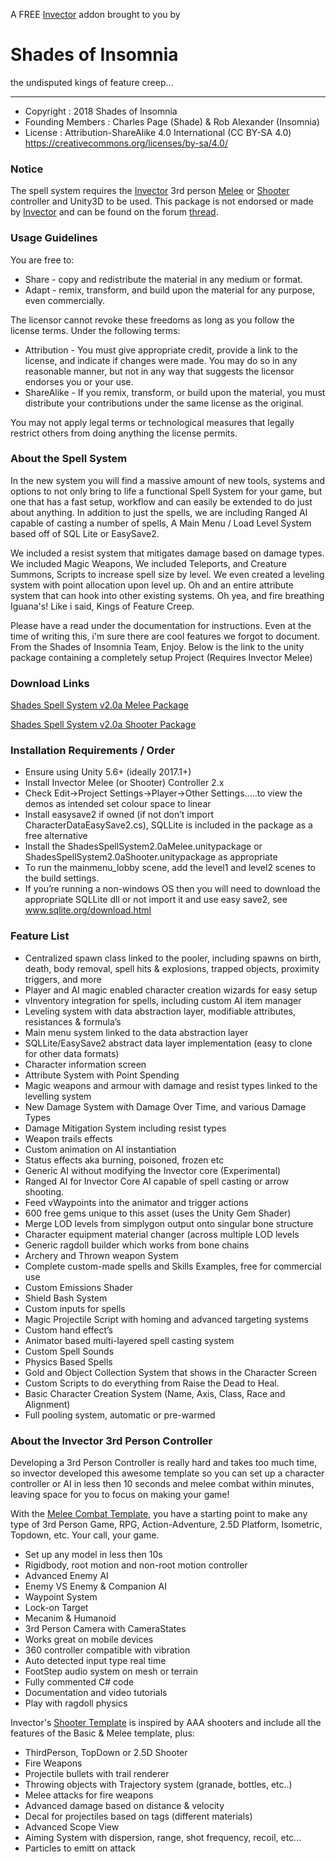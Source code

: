 A FREE [Invector](https://assetstore.unity.com/publishers/13943) addon brought to you by 
# Shades of Insomnia
the undisputed kings of feature creep…

***
* Copyright        : 2018 Shades of Insomnia
* Founding Members : Charles Page (Shade) & Rob Alexander (Insomnia)
* License          : Attribution-ShareAlike 4.0 International (CC BY-SA 4.0) https://creativecommons.org/licenses/by-sa/4.0/

### Notice
The spell system requires the [Invector](https://assetstore.unity.com/publishers/13943) 3rd person [Melee](https://assetstore.unity.com/packages/templates/systems/third-person-controller-melee-combat-template-44227) or [Shooter](https://assetstore.unity.com/packages/templates/systems/third-person-controller-shooter-template-84583) controller and Unity3D to be used.  This package is not endorsed or made by [Invector](https://assetstore.unity.com/publishers/13943) and can be found on the forum [thread](http://invector.proboards.com/thread/480/shades-spell-system).

### Usage Guidelines
You are free to:
* Share - copy and redistribute the material in any medium or format.
* Adapt - remix, transform, and build upon the material for any purpose, even commercially. 

The licensor cannot revoke these freedoms as long as you follow the license terms.
Under the following terms:
* Attribution - You must give appropriate credit, provide a link to the license, and indicate if changes were made. You may do so in any reasonable manner, but not in any way that suggests the licensor endorses you or your use.
* ShareAlike - If you remix, transform, or build upon the material, you must distribute your contributions under the same license as the original.  

You may not apply legal terms or technological measures that legally restrict others from doing anything the license permits.

### About the Spell System
In the new system you will find a massive amount of new tools, systems and options to not only bring to life a functional Spell System for your game, but one that has a fast setup, workflow and can easily be extended to do just about anything. In addition to just the spells, we are including Ranged AI capable of casting a number of spells, A Main Menu / Load Level System based off of SQL Lite or EasySave2.

We included a resist system that mitigates damage based on damage types. We included Magic Weapons, We included Teleports, and Creature Summons, Scripts to increase spell size by level. We even created a leveling system with point allocation upon level up. Oh and an entire attribute system that can hook into other existing systems. Oh yea, and fire breathing Iguana's! Like i said, Kings of Feature Creep.

Please have a read under the documentation for instructions. Even at the time of writing this, i'm sure there are cool features we forgot to document. From the Shades of Insomnia Team, Enjoy. Below is the link to the unity package containing a completely setup Project (Requires Invector Melee)

### Download Links
[Shades Spell System v2.0a Melee Package](https://www.dropbox.com/s/u9v2dk2cm932qn7/ShadesSpellSystem2.0aMelee.unitypackage)

[Shades Spell System v2.0a Shooter Package](https://www.dropbox.com/s/m5jcxen9byjblzm/ShadesSpellSystem2.0aShooter.unitypackage)

### Installation Requirements / Order
* Ensure using Unity 5.6+ (ideally 2017.1+)
* Install Invector Melee (or Shooter) Controller 2.x
* Check Edit->Project Settings->Player->Other Settings.....to view the demos as intended set colour space to linear
* Install easysave2 if owned (if not don’t import CharacterDataEasySave2.cs), SQLLite is included in the package as a free alternative
* Install the ShadesSpellSystem2.0aMelee.unitypackage or ShadesSpellSystem2.0aShooter.unitypackage as appropriate
* To run the mainmenu_lobby scene, add the level1 and level2 scenes to the build settings.
* If you’re running a non-windows OS then you will need to download the appropriate SQLLite dll or not import it and use easy save2, see www.sqlite.org/download.html


### Feature List
* Centralized spawn class linked to the pooler, including spawns on birth, death, body removal, spell hits & explosions, trapped objects, proximity triggers, and more
* Player and AI magic enabled character creation wizards for easy setup
* vInventory integration for spells, including custom AI item manager
* Leveling system with data abstraction layer, modifiable attributes, resistances & formula’s
* Main menu system linked to the data abstraction layer
* SQLLite/EasySave2 abstract data layer implementation (easy to clone for other data formats)
* Character information screen
* Attribute System with Point Spending
* Magic weapons and armour with damage and resist types linked to the levelling system
* New Damage System with Damage Over Time, and various Damage Types
* Damage Mitigation System including resist types
* Weapon trails effects
* Custom animation on AI instantiation
* Status effects aka burning, poisoned, frozen etc
* Generic AI without modifying the Invector core (Experimental)
* Ranged AI for Invector Core AI capable of spell casting or arrow shooting.
* Feed vWaypoints into the animator and trigger actions
* 600 free gems unique to this asset (uses the Unity Gem Shader)
* Merge LOD levels from simplygon output onto singular bone structure
* Character equipment material changer (across multiple LOD levels
* Generic ragdoll builder which works from bone chains
* Archery and Thrown weapon System
* Complete custom-made spells and Skills Examples, free for commercial use
* Custom Emissions Shader
* Shield Bash System
* Custom inputs for spells
* Magic Projectile Script with homing and advanced targeting systems
* Custom hand effect’s
* Animator based multi-layered spell casting system
* Custom Spell Sounds
* Physics Based Spells
* Gold and Object Collection System that shows in the Character Screen
* Custom Scripts to do everything from Raise the Dead to Heal.
* Basic Character Creation System (Name, Axis, Class, Race and Alignment)
* Full pooling system, automatic or pre-warmed



### About the Invector 3rd Person Controller
Developing a 3rd Person Controller is really hard and takes too much time, so invector developed this awesome template so you can set up a character controller or AI in less then 10 seconds and melee combat within minutes, leaving space for you to focus on making your game!

With the [Melee Combat Template](https://assetstore.unity.com/packages/templates/systems/third-person-controller-melee-combat-template-44227), you have a starting point to make any type of 3rd Person Game, RPG, Action-Adventure, 2.5D Platform, Isometric, Topdown, etc. Your call, your game. 
* Set up any model in less then 10s
* Rigidbody, root motion and non-root motion controller
* Advanced Enemy AI
* Enemy VS Enemy & Companion AI
* Waypoint System
* Lock-on Target
* Mecanim & Humanoid
* 3rd Person Camera with CameraStates
* Works great on mobile devices
* 360 controller compatible with vibration
* Auto detected input type real time
* FootStep audio system on mesh or terrain
* Fully commented C# code
* Documentation and video tutorials
* Play with ragdoll physics

Invector's [Shooter Template](https://assetstore.unity.com/packages/templates/systems/third-person-controller-shooter-template-84583)  is inspired by AAA shooters and include all the features of the Basic & Melee template, plus: 
* ThirdPerson, TopDown or 2.5D Shooter
* Fire Weapons
* Projectile bullets with trail renderer
* Throwing objects with Trajectory system (granade, bottles, etc..)
* Melee attacks for fire weapons
* Advanced damage based on distance & velocity
* Decal for projectiles based on tags (different materials)
* Advanced Scope View
* Aiming System with dispersion, range, shot frequency, recoil, etc...
* Particles to emitt on attack
